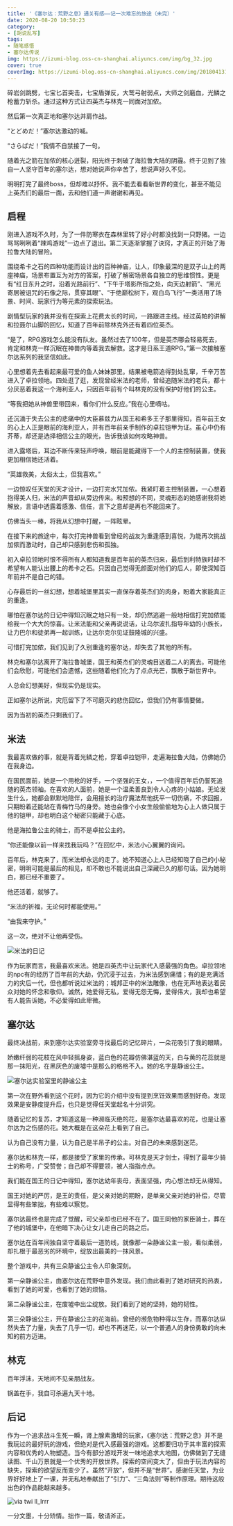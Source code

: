 ```yaml
---
title: '《塞尔达：荒野之息》通关有感——记一次难忘的旅途（未完）'
date: 2020-08-20 10:50:23
category: 
- [胡说乱写]
tags: 
- 随笔感悟
- 塞尔达传说
img: https://izumi-blog.oss-cn-shanghai.aliyuncs.com/img/bg_32.jpg
cover: true
coverImg: https://izumi-blog.oss-cn-shanghai.aliyuncs.com/img/20180413101445_VXV2l.png
---
```



碎岩剑跳劈，七宝匕首突击，七宝盾弹反，大鹫弓射弱点，大师之剑磨血，光鳞之枪蓄力斩杀。通过这种方式让四英杰与林克一同面对加侬。

然后第一次真正地和塞尔达并肩作战。

“とどめだ！”塞尔达激动的喊。

“さらばだ！”我情不自禁接了一句。

随着光之箭在加侬的核心迸裂，阳光终于刺破了海拉鲁大陆的阴霾。终于见到了独自一人坚守百年的塞尔达，想对她说声你辛苦了，想说声好久不见。

明明打完了最终boss，但却难以抒怀。我不能去看看新世界的变化，甚至不能见上英杰们的最后一面，去和他们道一声谢谢和再见。
 <!--more-->

##  启程

刚进入游戏不久时，为了一件防寒衣在森林里转了好小时都没找到一只野猪。一边骂骂咧咧着“辣鸡游戏”一边点了退出。第二天逐渐掌握了诀窍，才真正的开始了海拉鲁大陆的冒险。

围绕希卡之石的四种功能而设计出的百种神庙，让人，印象最深的是双子山上的两座神庙，场景布置互为对方的答案，打破了解密场景各自独立的思维惯性。更是有“红日东升之时，沿着光路前行”、“下午于塔影所指之处，向天边射箭”、“黑光寄居被诅咒的石像之际，贯穿其眼”、“于绝巅松树下，观白鸟飞行”一类活用了场景、时间、玩家行为等元素的探索玩法。

剧情型玩家的我并没有在探索上花费太长的时间，一路跟进主线。经过英帕的讲解和拉聂尔山脚的回忆，知道了百年前除林克外还有着四位英杰。

“是了，RPG游戏怎么能没有队友。虽然过去了100年，但是英杰哪会轻易死去，肯定和林克一样沉眠在神兽内等着我去解救。这才是日系王道RPG。”第一次接触塞尔达系列的我坚信如此。

心里想着先去看起来最可爱的鱼人妹妹那里。结果被电箭追得到处乱窜，千辛万苦进入了卓拉领地。四处逛了逛，发现曾经米法的老师，曾经追随米法的老兵，都十分厌恶着我这一个海利亚人，只因百年前有个叫林克的没有保护好他们的公主。

“等我把她从神兽里带回来，看你们什么反应。”我在心里嘀咕。

还沉湎于失去公主的悲痛中的大臣慕兹力从国王和希多王子那里得知，百年前王女的心上人正是眼前的海利亚人，并有百年前亲手制作的卓拉铠甲为证。虽心中仍有芥蒂，却还是选择相信公主的眼光，告诉我该如何攻略神兽。

进入露塔后，耳边不断传来轻声呼唤，眼前是能藏得下一个人的主控制装置，使我更加相信她还活着。

“英雄救美，太俗太土，但我喜欢。”

一边惊叹任天堂的天才设计，一边打完水咒加侬。我紧盯着主控制装置，一心想着抱得美人归，米法的声音却从旁边传来。和预想的不同，灵魂形态的她感谢我将她解放，言语中透露着感激、信任，言下之意却是再也不能回来了。

仿佛当头一棒，将我从幻想中打醒，一阵眩晕。

在接下来的旅途中，每次打完神兽看到曾经的战友为重逢感到喜悦，为能再次挑战加侬而激动时，自己却只感到悲伤和孤独。

初入卓拉领地时恨不得所有人都知道我是百年前的英杰归来，最后到利特族时却不希望有人能认出腰上的希卡之石。只因自己觉得无颜面对他们的后人，即使深知百年前并不是自己的错。

心存最后的一丝幻想，想着城堡里其实一直保存着英杰们的肉身，盼着大家能真正的重逢。

哪怕在塞尔达的日记中得知沉眠之地只有一处，却仍然逃避一般地相信打完加侬能给我一个大大的惊喜。让米法能和父亲再说说话，让乌尔波扎指导年幼的小族长，让力巴尔和徒弟再一起训练，让达尔克尔见证鼓隆城的兴盛。

可惜打完加侬，我们见到了久别重逢的塞尔达，却失去了其他的所有。

林克和塞尔达离开了海拉鲁城堡，国王和英杰们的灵魂目送着二人的离去。可能他们会欣慰，可能他们会遗憾，这些随着他们化为了点点光芒，飘散于新世界中。

人总会幻想美好，但现实仍是现实。

正如塞尔达所说，灾厄留下了不可磨灭的悲伤回忆，但我们仍有事情要做。

因为当初的英杰只剩我们了。

## 米法

我最喜欢做的事，就是背着光鳞之枪，穿着卓拉铠甲，走遍海拉鲁大陆，仿佛她仍在我身边。

在国民面前，她是一个用枪的好手，一个坚强的王女，，一个值得百年后仍誓死追随的英杰领袖。在喜欢的人面前，她是一个温柔善良到令人心疼的小姑娘。无论发生什么，她都会默默地陪伴，会用擅长的治疗魔法帮他抚平一切伤痛，不求回报，只期盼着还能站在青梅竹马的身旁。她也会像个小女生般偷偷地为心上人做只属于他的铠甲，却也明白这个秘密只能藏于心底。

他是海拉鲁公主的骑士，而不是卓拉公主的。

“你还能像以前一样来找我玩吗？”在回忆中，米法小心翼翼的询问。

百年后，林克来了，而米法却永远的走了。她不知道心上人已经知晓了自己的小秘密，明明可能是最后的相见，却不敢也不能说出自己深藏已久的那句话。因为她明白，那已经不重要了。

他还活着，就够了。

“米法的祈福，无论何时都能使用。”

“由我来守护。”

这一次，绝对不让他再受伤。

![米法的日记](https://izumi-blog.oss-cn-shanghai.aliyuncs.com/img/pict_022.jpg)

作为玩家而言，我最喜欢米法。她是四英杰中让玩家代入感最强的角色。卓拉领地的npc有的经历了百年前的大劫，仍沉浸于过去，为米法感到痛惜；有的是充满活力的灾后一代，但也都听说过米法的；城邦正中的米法雕像，也在无声地表达着民众对她的怀念和敬仰。诚然，她爱得无私，爱得无怨无悔，爱得伟大，我却也希望有人能告诉她，不必爱得如此卑微。

## 塞尔达

最终决战前，来到塞尔达实验室旁寻找最后的记忆碎片，一朵花吸引了我的眼睛。

娇嫩纤弱的花枝在风中轻摇身姿，蓝白色的花瓣仿佛湛蓝的天，白与黄的花蕊就是那一抹阳光，在黑灰色的废墟中是那么的格格不入。她的名字是静谧公主。

![塞尔达实验室里的静谧公主](https://izumi-blog.oss-cn-shanghai.aliyuncs.com/img/pict_018.jpg)

第一次在野外看到这个花时，因为它的介绍中没有提到烹饪效果而感到好奇。发现效果是安静度提升后，也只是觉得任天堂起名十分讲究。

随着记忆的复苏，才知道这是一种濒临灭绝的花，是塞尔达最喜欢的花，也是让塞尔达为之伤感的花。她大概是在这朵花上看到了自己。

认为自己没有力量，认为自己是半吊子的公主。对自己的未来感到迷茫。

塞尔达和林克一样，都是接受了家里的传承。可林克是天才剑士，得到了最年少骑士的称号，广受赞誉；自己却不得要领，被人指指点点。

我们能在国王的日记中得知，塞尔达幼年丧母，表面坚强，内心想法却无从得知。

国王对她的严厉，是王的责任，是父亲对她的期盼，是单亲父亲对她的补偿，尽管显得有些笨拙，有些难以察觉。

塞尔达最终也是完成了觉醒，可父亲却也已经不在了。国王同他的家臣骑士，葬在了他的城堡中，在他暗下决心让女儿走自己的路之后。

塞尔达在百年间独自坚守着最后一道防线，就像那一朵静谧公主一般，看似柔弱，却扎根于最恶劣的环境中，绽放出最美的一抹风景。

整个游戏中，共有三朵静谧公主令人印象深刻。

第一朵静谧公主，由塞尔达在荒野中意外发现。我们由此看到了她对研究的热衷，看到了她的可爱，也看到了她的烦恼。

第二朵静谧公主，在废墟中出尘绽放。我们看到了她的坚持，她的韧性。

第三朵静谧公主，开在静谧公主的花海前。曾经的濒危物种得以生存，而塞尔达纵然失去了力量，失去了几乎一切，却也不再迷茫，以一个普通人的身份勇敢的向未知的前方迈进。

## 林克

百年浮沫，天地间不见亲朋战友。

锅盖在手，我自可杀遍九天十地。





## 后记

作为一个追求战斗生死一瞬，肾上腺素激增的玩家，《塞尔达：荒野之息》并不是我玩过的最好玩的游戏，但绝对是代入感最强的游戏。这都要归功于其丰富的探索内容和优秀的人物塑造。当今有部分游戏开发一味地追求大地图，仿佛做到了无缝读图、千山万景就是一个优秀的开放世界。探索的空间变大了，但由于玩法内容的缺失，探索的欲望反而变少了。虽然“开放”，但并不是“世界”。感谢任天堂，为业界好好地上了一课，并无私地奉献出了“引力”、“三角法则”等制作原理。期待这般出色的作品能越来越多。

![via twi ll_lrrr](https://izumi-blog.oss-cn-shanghai.aliyuncs.com/img/bcf4a4b43568c0db100919f0b2a5cbfa.jpg)

一分文墨，十分矫情。拙作一篇，敬请斧正。